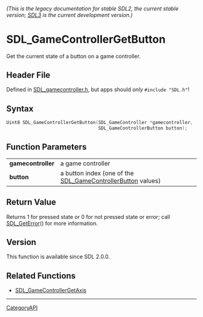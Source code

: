 ###### (This is the legacy documentation for stable SDL2, the current stable version; [SDL3](https://wiki.libsdl.org/SDL3/) is the current development version.)
# SDL_GameControllerGetButton

Get the current state of a button on a game controller.

## Header File

Defined in [SDL_gamecontroller.h](https://github.com/libsdl-org/SDL/blob/SDL2/include/SDL_gamecontroller.h), but apps should _only_ `#include "SDL.h"`!

## Syntax

```c
Uint8 SDL_GameControllerGetButton(SDL_GameController *gamecontroller,
                                  SDL_GameControllerButton button);

```

## Function Parameters

|                        |                                                                                         |
| ---------------------- | --------------------------------------------------------------------------------------- |
| **gamecontroller**     | a game controller                                                                       |
| **button**             | a button index (one of the [SDL_GameControllerButton](SDL_GameControllerButton) values) |

## Return Value

Returns 1 for pressed state or 0 for not pressed state or error; call
[SDL_GetError](SDL_GetError)() for more information.

## Version

This function is available since SDL 2.0.0.

## Related Functions

* [SDL_GameControllerGetAxis](SDL_GameControllerGetAxis)

----
[CategoryAPI](CategoryAPI)

